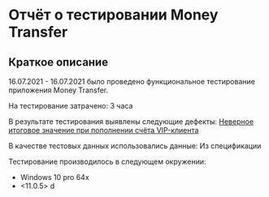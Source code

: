 # Отчёт о тестировании Money Transfer

## Краткое описание

16.07.2021 - 16.07.2021 было проведено функциональное тестирование приложения Money Transfer.

На тестирование затрачено: 3 часа

В результате тестирования выявлены следующие дефекты:
[Неверное итоговое значение при пополнении счёта VIP-клиента](https://github.com/AlexeyPotapenko/HW-2-Money-Transfer/issues/1#issue-946401419)

В качестве тестовых данных использовались данные:
Из спецификации

Тестирование производилось в следующем окружении:
* Windows 10 pro 64x
* <11.0.5>
d
